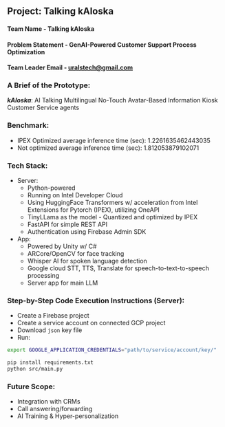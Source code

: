 ## Project: Talking kAIoska

#### Team Name - Talking kAIoska
#### Problem Statement - GenAI-Powered Customer Support Process Optimization
#### Team Leader Email - uralstech@gmail.com

### A Brief of the Prototype:
***kAIoska***: AI Talking Multilingual No-Touch Avatar-Based Information Kiosk Customer Service agents

### Benchmark:
* IPEX Optimized average inference time (sec): 1.2261635462443035
* Not optimized average inference time (sec): 1.812053879102071
  
### Tech Stack:
* Server:
    * Python-powered
    * Running on Intel Developer Cloud
    * Using HuggingFace Transformers w/ acceleration from Intel Extensions for Pytorch (IPEX), utilizing OneAPI
    * TinyLLama as the model - Quantized and optimized by IPEX
    * FastAPI for simple REST API
    * Authentication using Firebase Admin SDK
* App:
    * Powered by Unity w/ C#
    * ARCore/OpenCV for face tracking
    * Whisper AI for spoken language detection
    * Google cloud STT, TTS, Translate for speech-to-text-to-speech processing
    * Server app for main LLM
   
### Step-by-Step Code Execution Instructions (Server):
* Create a Firebase project
* Create a service account on connected GCP project
* Download `json` key file
* Run: 
```bash
export GOOGLE_APPLICATION_CREDENTIALS="path/to/service/account/key/"

pip install requirements.txt
python src/main.py
```
  
### Future Scope:
* Integration with CRMs
* Call answering/forwarding
* AI Training & Hyper-personalization